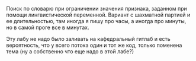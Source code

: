 Поиск по словарю при ограничении значения признака, заданном при помощи лингвистической переменной. Вариант с шахматной партией и ее длительностью, там иногда я пишу про часы, а иногда про минуты, но в самой проге все в минутах. 


Эту лабу не надо было заливать на кафедральный гитлаб и есть вероятность, что у всего потока один и тот же код, только поменена тема (ну а собственно что еще надо в этой лабе?)
